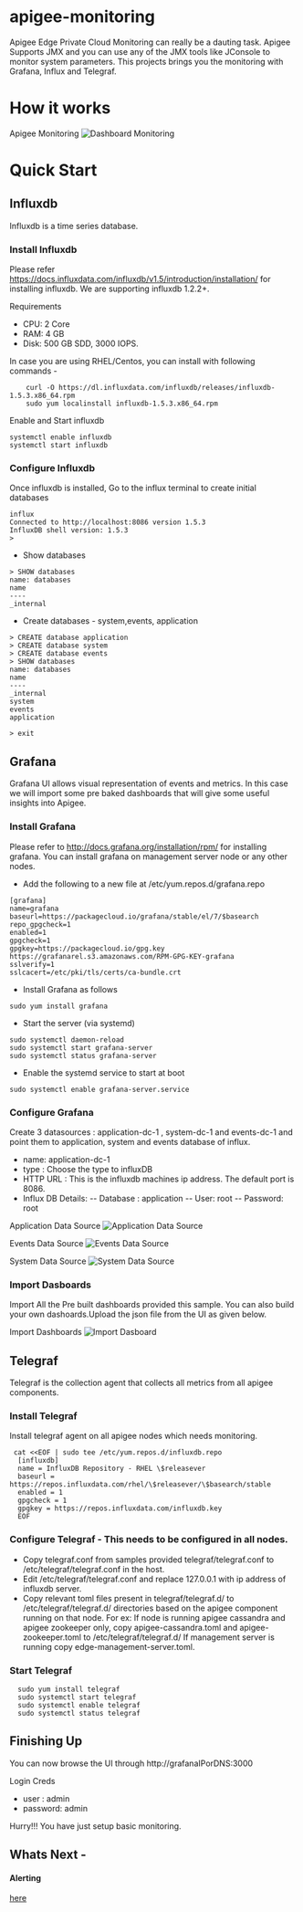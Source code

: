 # apigee-monitoring
Apigee Edge Private Cloud Monitoring can really be a dauting task. Apigee Supports JMX and you can use any of the JMX tools like JConsole to monitor system parameters. This projects brings you the monitoring with Grafana, Influx and Telegraf. 


# How it works

Apigee Monitoring
![Dashboard Monitoring](/docs/images/ApigeeMonitoring.png)



# Quick Start

## Influxdb
Influxdb is a time series database. 

### Install Influxdb
Please refer https://docs.influxdata.com/influxdb/v1.5/introduction/installation/  for installing influxdb. We are supporting influxdb 1.2.2+.

Requirements
- CPU: 2 Core
- RAM: 4 GB
- Disk: 500 GB SDD, 3000 IOPS.

In case you are using RHEL/Centos, you can install with following commands -

```
    curl -O https://dl.influxdata.com/influxdb/releases/influxdb-1.5.3.x86_64.rpm
    sudo yum localinstall influxdb-1.5.3.x86_64.rpm
```

Enable and Start influxdb

```
systemctl enable influxdb
systemctl start influxdb
```

### Configure Influxdb

Once influxdb is installed, Go to the influx terminal to create initial databases

```
influx
Connected to http://localhost:8086 version 1.5.3
InfluxDB shell version: 1.5.3
> 
```
- Show databases
```
> SHOW databases
name: databases
name
----
_internal

```
- Create databases - system,events, application
```
> CREATE database application
> CREATE database system
> CREATE database events
> SHOW databases
name: databases
name
----
_internal
system
events
application

> exit
```

## Grafana

Grafana UI allows visual representation of events and metrics. In this case we will import some pre baked dashboards that will give some useful insights into Apigee.


### Install Grafana

Please refer to http://docs.grafana.org/installation/rpm/  for installing grafana. 
You can install grafana on management server node or any other nodes.

- Add the following to a new file at /etc/yum.repos.d/grafana.repo

```
[grafana]
name=grafana
baseurl=https://packagecloud.io/grafana/stable/el/7/$basearch
repo_gpgcheck=1
enabled=1
gpgcheck=1
gpgkey=https://packagecloud.io/gpg.key https://grafanarel.s3.amazonaws.com/RPM-GPG-KEY-grafana
sslverify=1
sslcacert=/etc/pki/tls/certs/ca-bundle.crt

```

- Install Grafana as follows

```
sudo yum install grafana
```

- Start the server (via systemd)
```
sudo systemctl daemon-reload
sudo systemctl start grafana-server
sudo systemctl status grafana-server
```

- Enable the systemd service to start at boot
```
sudo systemctl enable grafana-server.service
```

### Configure Grafana

Create 3 datasources : application-dc-1 , system-dc-1 and events-dc-1 and point them to application, system and events database of influx. 

- name: application-dc-1
- type :  Choose the type to influxDB
- HTTP URL : This is the influxdb  machines ip address. The default port is 8086. 
- Influx DB Details:
    -- Database : application
    -- User: root
    -- Password: root

Application Data Source
![Application Data Source](/docs/images/application-dc-1.png)

Events Data Source
![Events Data Source](/docs/images/events-dc-1.png)

System Data Source
![System Data Source](/docs/images/system-dc-1.png)



### Import Dasboards

Import All the Pre built dashboards provided this sample. You can also build your own dashoards.Upload the json file from the UI as given below.

Import Dashboards
![Import Dasboard](/docs/images/importDashboard.png)


## Telegraf

Telegraf is the collection agent that collects all metrics from all apigee components. 

### Install Telegraf

Install telegraf agent on all apigee nodes which needs monitoring. 


```
 cat <<EOF | sudo tee /etc/yum.repos.d/influxdb.repo
  [influxdb]
  name = InfluxDB Repository - RHEL \$releasever
  baseurl = https://repos.influxdata.com/rhel/\$releasever/\$basearch/stable
  enabled = 1
  gpgcheck = 1
  gpgkey = https://repos.influxdata.com/influxdb.key
  EOF
```

### Configure Telegraf - This needs to be configured in all nodes.

- Copy telegraf.conf from samples provided telegraf/telegraf.conf to /etc/telegraf/telegraf.conf in the host.
- Edit /etc/telegraf/telegraf.conf and replace 127.0.0.1 with ip address of influxdb server. 
- Copy relevant toml files present in telegraf/telegraf.d/ to /etc/telegraf/telegraf.d/ directories based on the apigee component running on that node.
For ex: If  node is running  apigee cassandra and apigee zookeeper only, copy apigee-cassandra.toml and apigee-zookeeper.toml to /etc/telegraf/telegraf.d/
If management server is running copy  edge-management-server.toml.


### Start Telegraf 


```
  sudo yum install telegraf
  sudo systemctl start telegraf
  sudo systemctl enable telegraf
  sudo systemctl status telegraf
```


## Finishing Up

You can now browse the UI through http://grafanaIPorDNS:3000 

Login Creds
- user : admin
- password: admin

Hurry!!! You have just setup basic monitoring. 

## Whats Next -

#### Alerting 

[here](http://docs.grafana.org/alerting/rules/)





